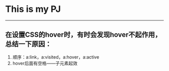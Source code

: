 # This is my PJ  
---------- 

## 在设置CSS的hover时，有时会发现hover不起作用，总结一下原因：  
1. 顺序：a:link，a:visited，a:hover，a:active
2. hover后面有空格——子元素起效
